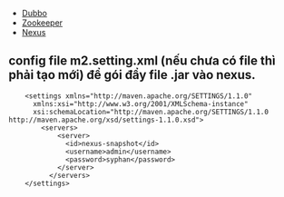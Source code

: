 - [Dubbo](https://dubbo.apache.org)
- [Zookeeper](https://zookeeper.apache.org)
- [Nexus](https://www.sonatype.com/product-nexus-repository)

## config file m2.setting.xml (nếu chưa có file thì phải tạo mới) để gói đẩy file .jar vào nexus.
```$xslt
    <settings xmlns="http://maven.apache.org/SETTINGS/1.1.0"
      xmlns:xsi="http://www.w3.org/2001/XMLSchema-instance"
      xsi:schemaLocation="http://maven.apache.org/SETTINGS/1.1.0 http://maven.apache.org/xsd/settings-1.1.0.xsd">
        <servers>
            <server>
              <id>nexus-snapshot</id>
              <username>admin</username>
              <password>syphan</password>
            </server>
          </servers>
    </settings>
```
##




